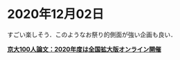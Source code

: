 # 2020年12月02日 


すごい楽しそう．このようなお祭り的側面が強い企画も良い．


**[京大100人論文：2020年度は全国拡大版オンライン開催](https://www.cpier.info/2020-100nin)**